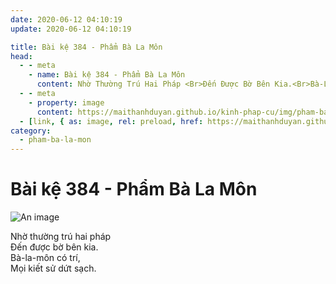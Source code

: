 ```yaml
---
date: 2020-06-12 04:10:19
update: 2020-06-12 04:10:19

title: Bài kệ 384 - Phẩm Bà La Môn
head:
  - - meta
    - name: Bài kệ 384 - Phẩm Bà La Môn
      content: Nhờ Thường Trú Hai Pháp <Br>Ðến Được Bờ Bên Kia.<Br>Bà-La-Môn Có Trí,<Br>Mọi Kiết Sử Dứt Sạch.<Br>
  - - meta
    - property: image
      content: https://maithanhduyan.github.io/kinh-phap-cu/img/pham-ba-la-mon/pham-ba-la-mon-384.jpg
  - [link, { as: image, rel: preload, href: https://maithanhduyan.github.io/kinh-phap-cu/img/pham-ba-la-mon/pham-ba-la-mon-384.jpg }]
category:
  - pham-ba-la-mon
---
```


# Bài kệ 384 - Phẩm Bà La Môn

![An image](/img/pham-ba-la-mon/pham-ba-la-mon-384.jpg)

Nhờ thường trú hai pháp <br>Ðến được bờ bên kia.<br>Bà-la-môn có trí,<br>Mọi kiết sử dứt sạch.<br>
